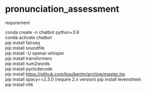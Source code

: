 # pronunciation_assessment

requirement

conda create -n chatbot python=3.9  
conda activate chatbot  
pip install fairseq   
pip install soundfile  
pip install -U openai-whisper  
pip install transformers  
pip install num2words   
pip install pyctcdecode  
pip install https://github.com/kpu/kenlm/archive/master.zip  
pip install spacy==2.3.0 (require 2.x version)
pip install levenshtein  
pip install nltk  
